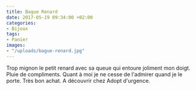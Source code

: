 ```yaml
---
title: Bague Renard
date: 2017-05-19 09:34:00 +02:00
categories:
- Bijoux
tags:
- Panier
images:
- "/uploads/bague-renard.jpg"
---
```


Trop mignon le petit renard avec sa queue qui entoure joliment mon doigt. Pluie de compliments. Quant à moi je ne cesse de l'admirer quand je le porte. Très bon achat. A découvrir chez Adopt d'urgence.
